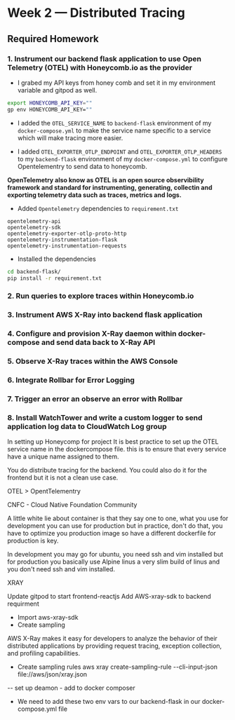 # Week 2 — Distributed Tracing

## Required Homework

### 1. Instrument our backend flask application to use Open Telemetry (OTEL) with Honeycomb.io as the provider

- I grabed my API keys from honey comb and set it in my environment variable and gitpod as well.
```sh
export HONEYCOMB_API_KEY=""
gp env HONEYCOMB_API_KEY=""
```
- I added the `OTEL_SERVICE_NAME` to `backend-flask` environment of my `docker-compose.yml` to make the service name specific to a service which will make tracing more easier.

- I added `OTEL_EXPORTER_OTLP_ENDPOINT` and `OTEL_EXPORTER_OTLP_HEADERS` to my `backend-flask` environment of my `docker-compose.yml` to configure Opentelementry to send data to honeycomb.

**OpenTelemetry also know as OTEL is an open source observibility framework and standard for instrumenting, generating, collectin and exporting telemetry data such as traces, metrics and logs.**

- Added `Opentelemetry` dependencies to `requirement.txt`
```
opentelemetry-api 
opentelemetry-sdk 
opentelemetry-exporter-otlp-proto-http 
opentelemetry-instrumentation-flask 
opentelemetry-instrumentation-requests
```
- Installed the dependencies
```sh
cd backend-flask/
pip install -r requirement.txt
```


### 2. Run queries to explore traces within Honeycomb.io


### 3. Instrument AWS X-Ray into backend flask application


### 4. Configure and provision X-Ray daemon within docker-compose and send data back to X-Ray API


### 5. Observe X-Ray traces within the AWS Console

### 6. Integrate Rollbar for Error Logging


### 7. Trigger an error an observe an error with Rollbar


### 8. Install WatchTower and write a custom logger to send application log data to CloudWatch Log group


In setting up Honeycomp for project
It is best practice to set up the OTEL service name in the dockercompose file. this is to ensure that every service have a unique name assigned to them.

You do distribute tracing for the backend.
You could also do it for the frontend but it is not a clean use case.

OTEL > OpentTelementry

CNFC - Cloud Native Foundation Community

A little white lie about container is that they say one to one, 
what you use for development you can use for production
but in practice, don't do that, you have to optimize you production image so have a different dockerfile for production is key.

In development you may go for ubuntu, you need ssh and vim installed 
but for production you basically use Alpine linus a very slim build of linus and you don't need ssh and vim installed.

XRAY

Update gitpod to start frontend-reactjs
Add AWS-xray-sdk to backend requirment
- Import aws-xray-sdk
- Create sampling

AWS X-Ray makes it easy for developers to analyze the behavior of their distributed applications by providing request tracing, exception collection, and profiling capabilities.

- Create sampling rules
aws xray create-sampling-rule --cli-input-json file://aws/json/xray.json

-- set up deamon - add to docker composer

- We need to add these two env vars to our backend-flask in our docker-compose.yml file
